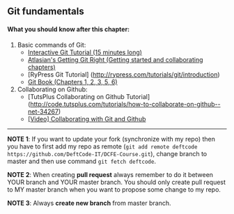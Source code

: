 ## Git fundamentals

#### What you should know after this chapter:
1. Basic commands of Git:
    * [Interactive Git Tutorial (15 minutes long)](https://try.github.io/levels/1/challenges/1)
    * [Atlasian's Getting Git Right (Getting started and collaborating chapters)](https://www.atlassian.com/git/)
    * [RyPress Git Tutorial] (http://rypress.com/tutorials/git/introduction)
    * [Git Book (Chapters 1, 2, 3, 5, 6)](https://git-scm.com/book/en/v2)
2. Collaborating on Github:
    * [TutsPlus Collaborating on Github Tutorial] (http://code.tutsplus.com/tutorials/how-to-collaborate-on-github--net-34267)
    * [[Video] Collaborating with Git and Github](https://www.youtube.com/watch?v=SCZF6I-Rc4I)
    
***

**NOTE 1**: If you want to update your fork (synchronize with my repo) then you have to first add my repo as remote (``` git add remote deftcode https://github.com/DeftCode-IT/DCFE-Course.git ```), change branch to master and then use command ``` git fetch deftcode ```.

**NOTE 2**: When creating **pull request** always remember to do it between YOUR branch and YOUR master branch. You should only create pull request to MY master branch when you want to propose some change to my repo.

**NOTE 3**: Always **create new branch** from master branch.